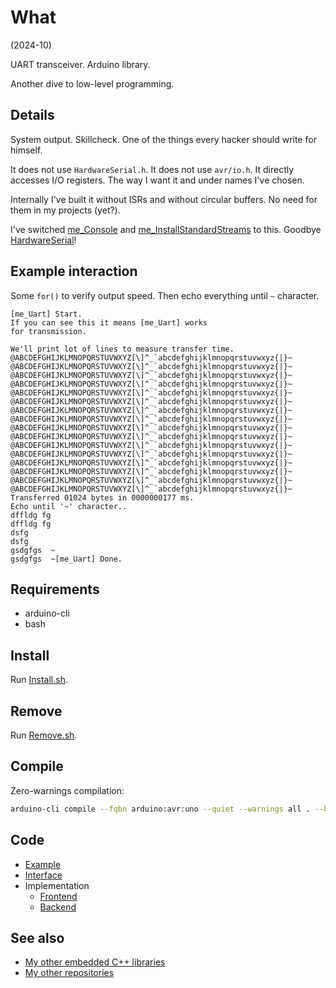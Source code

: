 # What

(2024-10)

UART transceiver. Arduino library.

Another dive to low-level programming.

## Details

System output. Skillcheck. One of the things every hacker should write
for himself.

It does not use `HardwareSerial.h`. It does not use `avr/io.h`.
It directly accesses I/O registers. The way I want it and under
names I've chosen.

Internally I've built it without ISRs and without circular buffers.
No need for them in my projects (yet?).

I've switched [me_Console][me_Console] and
[me_InstallStandardStreams][me_InstallStandardStreams] to this.
Goodbye [HardwareSerial][HardwareSerial]!

## Example interaction

Some `for()` to verify output speed. Then echo everything until
`~` character.

```
[me_Uart] Start.
If you can see this it means [me_Uart] works
for transmission.

We'll print lot of lines to measure transfer time.
@ABCDEFGHIJKLMNOPQRSTUVWXYZ[\]^_`abcdefghijklmnopqrstuvwxyz{|}~
@ABCDEFGHIJKLMNOPQRSTUVWXYZ[\]^_`abcdefghijklmnopqrstuvwxyz{|}~
@ABCDEFGHIJKLMNOPQRSTUVWXYZ[\]^_`abcdefghijklmnopqrstuvwxyz{|}~
@ABCDEFGHIJKLMNOPQRSTUVWXYZ[\]^_`abcdefghijklmnopqrstuvwxyz{|}~
@ABCDEFGHIJKLMNOPQRSTUVWXYZ[\]^_`abcdefghijklmnopqrstuvwxyz{|}~
@ABCDEFGHIJKLMNOPQRSTUVWXYZ[\]^_`abcdefghijklmnopqrstuvwxyz{|}~
@ABCDEFGHIJKLMNOPQRSTUVWXYZ[\]^_`abcdefghijklmnopqrstuvwxyz{|}~
@ABCDEFGHIJKLMNOPQRSTUVWXYZ[\]^_`abcdefghijklmnopqrstuvwxyz{|}~
@ABCDEFGHIJKLMNOPQRSTUVWXYZ[\]^_`abcdefghijklmnopqrstuvwxyz{|}~
@ABCDEFGHIJKLMNOPQRSTUVWXYZ[\]^_`abcdefghijklmnopqrstuvwxyz{|}~
@ABCDEFGHIJKLMNOPQRSTUVWXYZ[\]^_`abcdefghijklmnopqrstuvwxyz{|}~
@ABCDEFGHIJKLMNOPQRSTUVWXYZ[\]^_`abcdefghijklmnopqrstuvwxyz{|}~
@ABCDEFGHIJKLMNOPQRSTUVWXYZ[\]^_`abcdefghijklmnopqrstuvwxyz{|}~
@ABCDEFGHIJKLMNOPQRSTUVWXYZ[\]^_`abcdefghijklmnopqrstuvwxyz{|}~
@ABCDEFGHIJKLMNOPQRSTUVWXYZ[\]^_`abcdefghijklmnopqrstuvwxyz{|}~
@ABCDEFGHIJKLMNOPQRSTUVWXYZ[\]^_`abcdefghijklmnopqrstuvwxyz{|}~
Transferred 01024 bytes in 0000000177 ms.
Echo until '~' character..
dffldg fg
dffldg fg
dsfg
dsfg
gsdgfgs  ~
gsdgfgs  ~[me_Uart] Done.
```

## Requirements

  * arduino-cli
  * bash


## Install

Run [Install.sh](Install.sh).


## Remove

Run [Remove.sh](Remove.sh).


## Compile

Zero-warnings compilation:

```bash
arduino-cli compile --fqbn arduino:avr:uno --quiet --warnings all . --build-property compiler.cpp.extra_flags="-std=c++1z"
```

## Code

* [Example][Example]
* [Interface][Interface]
* Implementation
  * [Frontend][Implementation_front]
  * [Backend][Implementation_back]

## See also

* [My other embedded C++ libraries][Embedded]
* [My other repositories][Repos]

[Example]: examples/me_Uart/me_Uart.ino
[Interface]: src/me_Uart.h
[Implementation_front]: src/me_Uart.cpp
[Implementation_back]: src/me_Uart_Freetown.cpp

[me_Console]: https://github.com/martin-eden/Embedded-me_Console
[me_InstallStandardStreams]: https://github.com/martin-eden/Embedded-me_InstallStandardStreams
[HardwareSerial]: https://github.com/arduino/ArduinoCore-avr/blob/master/cores/arduino/HardwareSerial.cpp

[Embedded]: https://github.com/martin-eden/Embedded_Crafts/tree/master/Parts
[Repos]: https://github.com/martin-eden/contents
